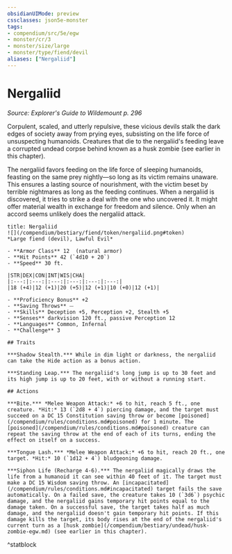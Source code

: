 ```yaml
---
obsidianUIMode: preview
cssclasses: json5e-monster
tags:
- compendium/src/5e/egw
- monster/cr/3
- monster/size/large
- monster/type/fiend/devil
aliases: ["Nergaliid"]
---
```

# Nergaliid
*Source: Explorer's Guide to Wildemount p. 296*  

Corpulent, scaled, and utterly repulsive, these vicious devils stalk the dark edges of society away from prying eyes, subsisting on the life force of unsuspecting humanoids. Creatures that die to the nergaliid's feeding leave a corrupted undead corpse behind known as a husk zombie (see earlier in this chapter).

The nergaliid favors feeding on the life force of sleeping humanoids, feasting on the same prey nightly—so long as its victim remains unaware. This ensures a lasting source of nourishment, with the victim beset by terrible nightmares as long as the feeding continues. When a nergaliid is discovered, it tries to strike a deal with the one who uncovered it. It might offer material wealth in exchange for freedom and silence. Only when an accord seems unlikely does the nergaliid attack.

```ad-statblock
title: Nergaliid
![](/compendium/bestiary/fiend/token/nergaliid.png#token)
*Large fiend (devil), Lawful Evil*

- **Armor Class** 12  (natural armor)
- **Hit Points** 42 (`4d10 + 20`)
- **Speed** 30 ft.

|STR|DEX|CON|INT|WIS|CHA|
|:---:|:---:|:---:|:---:|:---:|:---:|
|18 (+4)|12 (+1)|20 (+5)|12 (+1)|10 (+0)|12 (+1)|

- **Proficiency Bonus** +2
- **Saving Throws** ⏤
- **Skills** Deception +5, Perception +2, Stealth +5
- **Senses** darkvision 120 ft., passive Perception 12
- **Languages** Common, Infernal
- **Challenge** 3

## Traits

***Shadow Stealth.*** While in dim light or darkness, the nergaliid can take the Hide action as a bonus action.

***Standing Leap.*** The nergaliid's long jump is up to 30 feet and its high jump is up to 20 feet, with or without a running start.

## Actions

***Bite.*** *Melee Weapon Attack:* +6 to hit, reach 5 ft., one creature. *Hit:* 13 (`2d8 + 4`) piercing damage, and the target must succeed on a DC 15 Constitution saving throw or become [poisoned](/compendium/rules/conditions.md#poisoned) for 1 minute. The [poisoned](/compendium/rules/conditions.md#poisoned) creature can repeat the saving throw at the end of each of its turns, ending the effect on itself on a success.

***Tongue Lash.*** *Melee Weapon Attack:* +6 to hit, reach 20 ft., one target. *Hit:* 10 (`1d12 + 4`) bludgeoning damage.

***Siphon Life (Recharge 4-6).*** The nergaliid magically draws the life from a humanoid it can see within 40 feet of it. The target must make a DC 15 Wisdom saving throw. An [incapacitated](/compendium/rules/conditions.md#incapacitated) target fails the save automatically. On a failed save, the creature takes 10 (`3d6`) psychic damage, and the nergaliid gains temporary hit points equal to the damage taken. On a successful save, the target takes half as much damage, and the nergaliid doesn't gain temporary hit points. If this damage kills the target, its body rises at the end of the nergaliid's current turn as a [husk zombie](/compendium/bestiary/undead/husk-zombie-egw.md) (see earlier in this chapter).
```
^statblock
